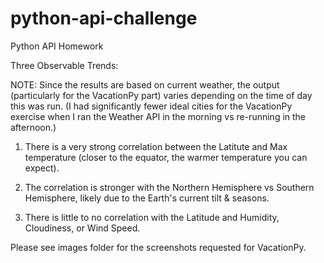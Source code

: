 # python-api-challenge
Python API Homework


Three Observable Trends:

NOTE:  Since the results are based on current weather, the output (particularly for the VacationPy part) varies depending on the time of day this was run.  (I had significantly fewer ideal cities for the VacationPy exercise when I ran the Weather API in the morning vs re-running in the afternoon.)

1)  There is a very strong correlation between the Latitute and Max temperature (closer to the equator, the warmer temperature you can expect).  

2)  The correlation is stronger with the Northern Hemisphere vs Southern Hemisphere, likely due to the Earth's current tilt & seasons.

3)  There is little to no correlation with the Latitude and Humidity, Cloudiness, or Wind Speed.



Please see images folder for the screenshots requested for VacationPy.